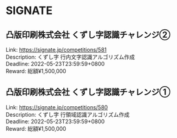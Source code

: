 # SIGNATE



## 凸版印刷株式会社 くずし字認識チャレンジ②

Link: https://signate.jp/competitions/581  
Description: くずし字 行内文字認識アルゴリズム作成  
Deadline: 2022-05-23T23:59:59+0800  
Reward: 総額¥1,500,000  


## 凸版印刷株式会社 くずし字認識チャレンジ①

Link: https://signate.jp/competitions/580  
Description: くずし字 行領域認識アルゴリズム作成  
Deadline: 2022-05-23T23:59:59+0800  
Reward: 総額¥1,500,000  

